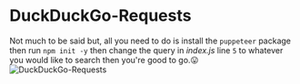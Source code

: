 # DuckDuckGo-Requests
Not much to be said but, all you need to do is install the `puppeteer` package then run `npm init -y` then change the query in *index.js* line `5` to whatever you would like to search then you're good to go.😛
![DuckDuckGo-Requests](https://socialify.git.ci/MrCrypticXDev/DuckDuckGo-Requests/image?description=1&font=Inter&forks=1&issues=1&language=1&logo=https%3A%2F%2Fo.remove.bg%2Fdownloads%2F8cfc7943-7fc7-4caf-a40f-a2e3811ef0c5%2F57736724-removebg-preview.png&owner=1&pulls=1&stargazers=1&theme=Light)
